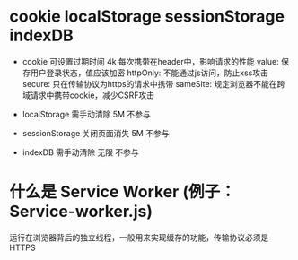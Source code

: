 # cookie  localStorage  sessionStorage  indexDB
- cookie
    可设置过期时间
    4k
    每次携带在header中，影响请求的性能
    value: 保存用户登录状态，值应该加密
    httpOnly: 不能通过js访问，防止xss攻击
    secure: 只在传输协议为https的请求中携带
    sameSite: 规定浏览器不能在跨域请求中携带cookie，减少CSRF攻击

- localStorage
    需手动清除
    5M
    不参与

- sessionStorage
    关闭页面消失
    5M
    不参与

- indexDB
    需手动清除
    无限
    不参与


# 什么是 Service Worker    (例子：Service-worker.js)
运行在浏览器背后的独立线程，一般用来实现缓存的功能，传输协议必须是HTTPS





